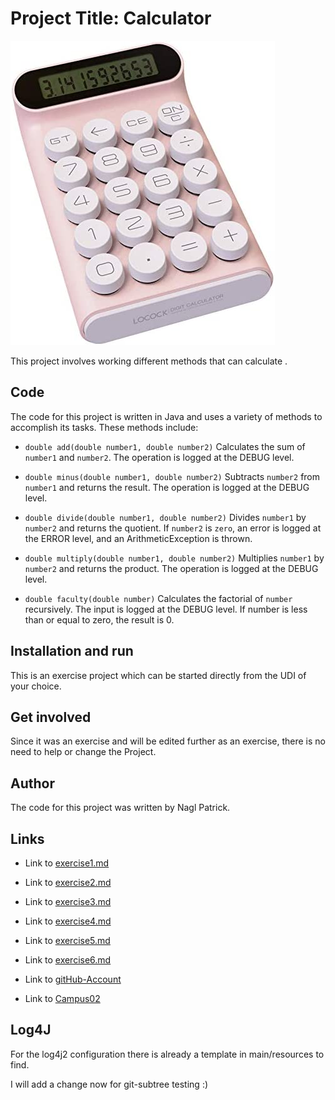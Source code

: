 # Project Title: Calculator
![Calculator](./resources/images/Calculator.png)

This project involves working different methods that can calculate .

## Code
The code for this project is written in Java and uses a variety of methods to accomplish its tasks. These methods include:

+ `double add(double number1, double number2)`
Calculates the sum of `number1` and `number2`. The operation is logged at the DEBUG level.

+ `double minus(double number1, double number2)`
Subtracts `number2` from `number1` and returns the result. The operation is logged at the DEBUG level.

+ `double divide(double number1, double number2)`
Divides `number1` by `number2` and returns the quotient. If `number2` is `zero`, an error is logged at the ERROR level, and an ArithmeticException is thrown.

+ `double multiply(double number1, double number2)`
Multiplies `number1` by `number2` and returns the product. The operation is logged at the DEBUG level.

+ `double faculty(double number)`
Calculates the factorial of `number` recursively. The input is logged at the DEBUG level. If number is less than or equal to zero, the result is 0.

## Installation and run

This is an exercise project which can be started directly from the UDI of your choice.

## Get involved

Since it was an exercise and will be edited further as an exercise, there is no need to help or change the Project.

## Author
The code for this project was written by Nagl Patrick.




## Links

+ Link to [exercise1.md](exercise1.md)

+ Link to [exercise2.md](exercise2.md)

+ Link to [exercise3.md](exercise3.md)

+ Link to [exercise4.md](exercise4.md)

+ Link to [exercise5.md](exercise5.md)

+ Link to [exercise6.md](exercise6.md)

+ Link to [gitHub-Account](https://github.com/NaglPatrick)

+ Link to [Campus02](https://www.campus02.at)

## Log4J

For the log4j2 configuration there is already a template in main/resources to find.

I will add a change now for git-subtree testing :)